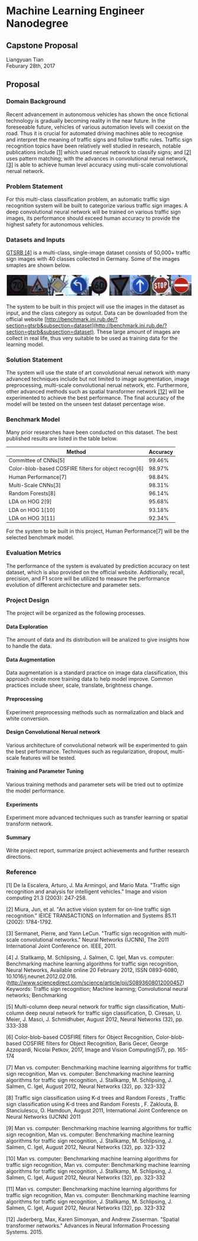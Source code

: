 # Machine Learning Engineer Nanodegree
## Capstone Proposal
Liangyuan Tian  
Feburary 28th, 2017

## Proposal

### Domain Background
Recent advancement in autonomous vehicles has shown the once fictional technology is gradually becoming reality in the near future. In the foreseeable future, vehicles of various automation levels will coexist on the road. Thus it is crucial for automated driving machines able to recognise and interpret the meaning of traffic signs and follow traffic rules. Traffic sign recognition topics have been relatively well studied in research, notable publications include [[1]](http://orff.uc3m.es/bitstream/handle/10016/7089/traffic_escalera_IVC_2003_ps.pdf?sequence=1) which used nerual network to classify signs; and [[2]](http://citeseerx.ist.psu.edu/viewdoc/download?doi=10.1.1.63.283&rep=rep1&type=pdf) uses pattern matching; with the advances in convolutional nerual network, [[3]](http://s3.amazonaws.com/academia.edu.documents/31151276/sermanet-ijcnn-11.pdf?AWSAccessKeyId=AKIAIWOWYYGZ2Y53UL3A&Expires=1488356415&Signature=mNLKx2u9LSrucELj%2FDcqC598MVY%3D&response-content-disposition=inline%3B%20filename%3DTraffic_Sign_Recognition_with_Multi-Scal.pdf) is able to achieve human level accuracy using muti-scale convolutional nerual network.

### Problem Statement
For this multi-class classification problem, an automatic traffic sign recognition system will be built to categorize various traffic sign images. A deep convolutional neural network will be trained on various traffic sign images, its performance should exceed human accuracy to provide the highest safety for autonomous vehicles.

### Datasets and Inputs
[GTSRB [4]](http://benchmark.ini.rub.de/?section=gtsrb&subsection=news) is a multi-class, single-image dataset consists of 50,000+ traffic sign images with 40 classes collected in Germany. Some of the images smaples are shown below.

![sign sample](./footage/sample.png)

The system to be built in this project will use the images in the dataset as input, and the class category as output. Data can be downloaded from the official website [http://benchmark.ini.rub.de/?section=gtsrb&subsection=dataset](http://benchmark.ini.rub.de/?section=gtsrb&subsection=dataset). These large amount of images are collect in real life, thus very suitable to be used as training data for the learning model.
### Solution Statement
The system will use the state of art convolutional nerual network with many advanced techniques include but not limited to image augmentation, image preprocessing, multi-scale convolutional nerual network, etc. Furthermore, other advanced methods such as spatial transformer network [[12]](http://papers.nips.cc/paper/5854-spatial-transformer-networks.pdf) will be experimented to achieve the best performance. The final accuracy of the model will be tested on the unseen test dataset percentage wise. 

### Benchmark Model
Many prior researches have been conducted on this dataset. The best published results are listed in the table below.

|Method|Accuracy|
|------|--------|
|Committee of CNNs[5]|99.46%|
|Color-blob-based COSFIRE filters for object recogn[6]|98.97%|
|Human Performance[7]|98.84%|
|Multi-Scale CNNs[3]|98.31%|
|Random Forests[8]|96.14%|
|LDA on HOG 2[9]|95.68%|
|LDA on HOG 1[10]|93.18%|
|LDA on HOG 3[11]|92.34%|

For the system to be built in this project, Human Performance[7] will be the selected benchmark model.
### Evaluation Metrics
The performance of the system is evaluated by prediction accuracy on test dataset, which is also provided on the official website. Addtionally, recall, precision, and F1 score will be utilized to measure the performance evolution of different archictecture and parameter sets.

### Project Design
The project will be organized as the following processes.

#### Data Exploration
The amount of data and its distribution will be analized to give insights how to handle the data.
#### Data Augmentation
Data augmentation is a standard practice on image data classification, this approach create more training data to help model improve. Common practices include sheer, scale, translate, brightness change.
#### Preprocessing
Experiment preprocessing methods such as normalization and black and white conversion.
#### Design Convolutional Nerual network
Various architecture of convolutional network will be experimented to gain the best performance. Techniques such as regularization, dropout, multi-scale features will be tested.
#### Training and Parameter Tuning
Various training methods and parameter sets will be tried out to optimize the model performance.
#### Experiments
Experiment more advanced techniques such as transfer learning or spatial transform network.
#### Summary
Write project report, summarize project achievements and further research directions.

### Reference
[1] De la Escalera, Arturo, J. Ma Armingol, and Mario Mata. "Traffic sign recognition and analysis for intelligent vehicles." Image and vision computing 21.3 (2003): 247-258.

[2] Miura, Jun, et al. "An active vision system for on-line traffic sign recognition." IEICE TRANSACTIONS on Information and Systems 85.11 (2002): 1784-1792.

[3] Sermanet, Pierre, and Yann LeCun. "Traffic sign recognition with multi-scale convolutional networks." Neural Networks (IJCNN), The 2011 International Joint Conference on. IEEE, 2011.

[4] J. Stallkamp, M. Schlipsing, J. Salmen, C. Igel, Man vs. computer: Benchmarking machine learning algorithms for traffic sign recognition, Neural Networks, Available online 20 February 2012, ISSN 0893-6080, 10.1016/j.neunet.2012.02.016. (http://www.sciencedirect.com/science/article/pii/S0893608012000457) Keywords: Traffic sign recognition; Machine learning; Convolutional neural networks; Benchmarking

[5] Multi-column deep neural network for traffic sign classification, Multi-column deep neural network for traffic sign classification, D. Ciresan, U. Meier, J. Masci, J. Schmidhuber, August 2012, Neural Networks (32), pp. 333-338

[6] Color-blob-based COSFIRE filters for Object Recognition, Color-blob-based COSFIRE filters for Object Recognition, Baris Gecer, George Azzopardi, Nicolai Petkov, 2017, Image and Vision Computing(57), pp. 165-174

[7] Man vs. computer: Benchmarking machine learning algorithms for traffic sign recognition, Man vs. computer: Benchmarking machine learning algorithms for traffic sign recognition, J. Stallkamp, M. Schlipsing, J. Salmen, C. Igel, August 2012, Neural Networks (32), pp. 323-332

[8] Traffic sign classification using K-d trees and Random Forests , Traffic sign classification using K-d trees and Random Forests , F. Zaklouta, B. Stanciulescu, O. Hamdoun, August 2011, International Joint Conference on Neural Networks (IJCNN) 2011

[9] Man vs. computer: Benchmarking machine learning algorithms for traffic sign recognition, Man vs. computer: Benchmarking machine learning algorithms for traffic sign recognition, J. Stallkamp, M. Schlipsing, J. Salmen, C. Igel, August 2012, Neural Networks (32), pp. 323-332

[10] Man vs. computer: Benchmarking machine learning algorithms for traffic sign recognition, Man vs. computer: Benchmarking machine learning algorithms for traffic sign recognition, J. Stallkamp, M. Schlipsing, J. Salmen, C. Igel, August 2012, Neural Networks (32), pp. 323-332

[11] Man vs. computer: Benchmarking machine learning algorithms for traffic sign recognition, Man vs. computer: Benchmarking machine learning algorithms for traffic sign recognition, J. Stallkamp, M. Schlipsing, J. Salmen, C. Igel, August 2012, Neural Networks (32), pp. 323-332

[12] Jaderberg, Max, Karen Simonyan, and Andrew Zisserman. "Spatial transformer networks." Advances in Neural Information Processing Systems. 2015.
